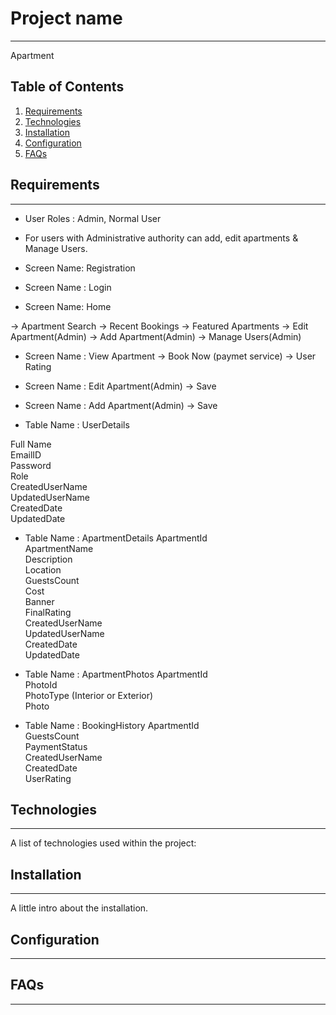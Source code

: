 # Project name
***
Apartment

## Table of Contents
1. [Requirements](#requirements)
2. [Technologies](#technologies)
3. [Installation](#installation)
4. [Configuration](#configuration)
5. [FAQs](#faqs)

## Requirements
***
- User Roles : Admin, Normal User
- For users with Administrative authority can add, edit apartments & Manage Users.

- Screen Name: Registration

- Screen Name : Login

- Screen Name: Home 

-> Apartment Search
-> Recent Bookings
-> Featured Apartments
-> Edit Apartment(Admin)
-> Add Apartment(Admin)
-> Manage Users(Admin)

- Screen Name : View Apartment
-> Book Now (paymet service) -> User Rating

- Screen Name : Edit Apartment(Admin)
-> Save

- Screen Name : Add Apartment(Admin)
-> Save

- Table Name : UserDetails

Full Name\
EmailID\
Password\
Role\
CreatedUserName\
UpdatedUserName\
CreatedDate\
UpdatedDate

- Table Name : ApartmentDetails
ApartmentId\
ApartmentName\
Description\
Location\
GuestsCount\
Cost\
Banner\
FinalRating\
CreatedUserName\
UpdatedUserName\
CreatedDate\
UpdatedDate

- Table Name : ApartmentPhotos
ApartmentId\
PhotoId\
PhotoType (Interior or Exterior)\
Photo

- Table Name : BookingHistory
ApartmentId\
GuestsCount\
PaymentStatus\
CreatedUserName\
CreatedDate\
UserRating


## Technologies
***
A list of technologies used within the project:

## Installation
***
A little intro about the installation. 

## Configuration
***

## FAQs
***

